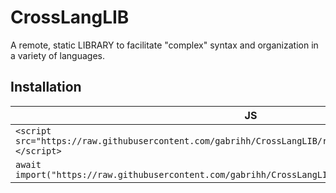 # CrossLangLIB

A remote, static LIBRARY to facilitate "complex" syntax and organization in a variety of languages.

## Installation

| JS                                                              | PHP | Lua | Python |
|-----------------------------------------------------------------|-----|-----|--------|
| `<script src="https://raw.githubusercontent.com/gabrihh/CrossLangLIB/refs/heads/main/lang/js.js"></script>` | ... | ... | ... |
| `await import("https://raw.githubusercontent.com/gabrihh/CrossLangLIB/refs/heads/main/lang/js.js");`        | ... | ... | ... |
